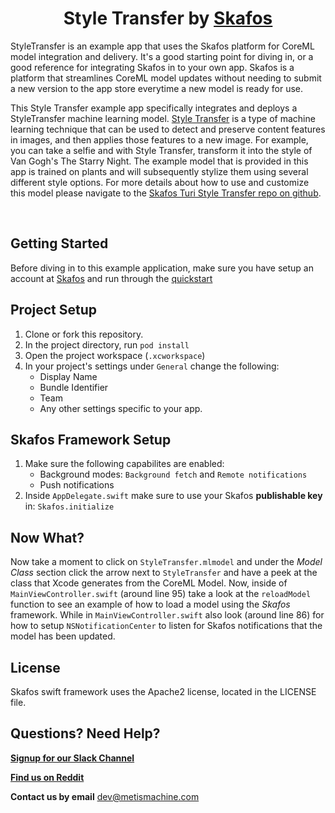 <h1 align="center">Style Transfer by <a href="https://skafos.ai">Skafos</a></h1>

StyleTransfer is an example app that uses the Skafos platform for CoreML model integration and delivery. It's a good starting point for diving in, or a good reference for integrating Skafos in to your own app. Skafos is a platform that streamlines CoreML model updates without needing to submit a new version to the app store everytime a new model is ready for use.

This Style Transfer example app specifically integrates and deploys a StyleTransfer machine learning model. [Style Transfer](https://docs.metismachine.io/docs/style-transfer) is a type of machine learning technique that can be used to detect and preserve content features in images, and then applies those features to a new image. For example, you can take a selfie and with Style Transfer, transform it into the style of Van Gogh's The Starry Night. The example model that is provided in this app is trained on plants and will subsequently stylize them using several different style options. For more details about how to use and customize this model please navigate to the [Skafos Turi Style Transfer repo on github](https://github.com/skafos/TuriStyleTransfer).

<br>

## Getting Started

Before diving in to this example application, make sure you have setup an account at [Skafos](https://skafos.ai) and run through the [quickstart](https://dashboard.skafos.ai/quickstart/project)

## Project Setup

1. Clone or fork this repository.
2. In the project directory, run `pod install`
3. Open the project workspace (`.xcworkspace`)
4. In your project's settings under `General` change the following:
    * Display Name
    * Bundle Identifier
    * Team
    * Any other settings specific to your app.

## Skafos Framework Setup

1. Make sure the following capabilites are enabled:
    * Background modes: `Background fetch` and `Remote notifications`
    * Push notifications
2. Inside `AppDelegate.swift` make sure to use your Skafos **publishable key** in: `Skafos.initialize`

## Now What?

Now take a moment to click on `StyleTransfer.mlmodel` and under the *Model Class* section click the arrow next 
to `StyleTransfer` and have a peek at the class that Xcode generates from the CoreML Model. Now, inside of 
`MainViewController.swift` (around line 95) take a look at the `reloadModel` function to see an example of
how to load a model using the *Skafos* framework. While in `MainViewController.swift` also look (around line 86)
for how to setup `NSNotificationCenter` to listen for Skafos notifications that the model has been updated.

## License

Skafos swift framework uses the Apache2 license, located in the LICENSE file.

## Questions? Need Help? 

[**Signup for our Slack Channel**](https://skafosai.slack.com/)

[**Find us on Reddit**](https://reddit.com/r/skafos) 

**Contact us by email** <a href="mailto:..">dev@metismachine.com</a>
